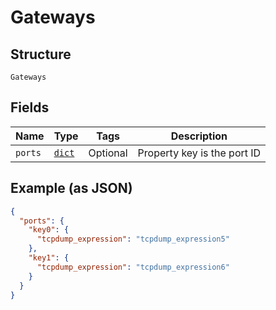 
# Gateways

## Structure

`Gateways`

## Fields

| Name | Type | Tags | Description |
|  --- | --- | --- | --- |
| `ports` | [`dict`](../../doc/models/ports.md) | Optional | Property key is the port ID |

## Example (as JSON)

```json
{
  "ports": {
    "key0": {
      "tcpdump_expression": "tcpdump_expression5"
    },
    "key1": {
      "tcpdump_expression": "tcpdump_expression6"
    }
  }
}
```

